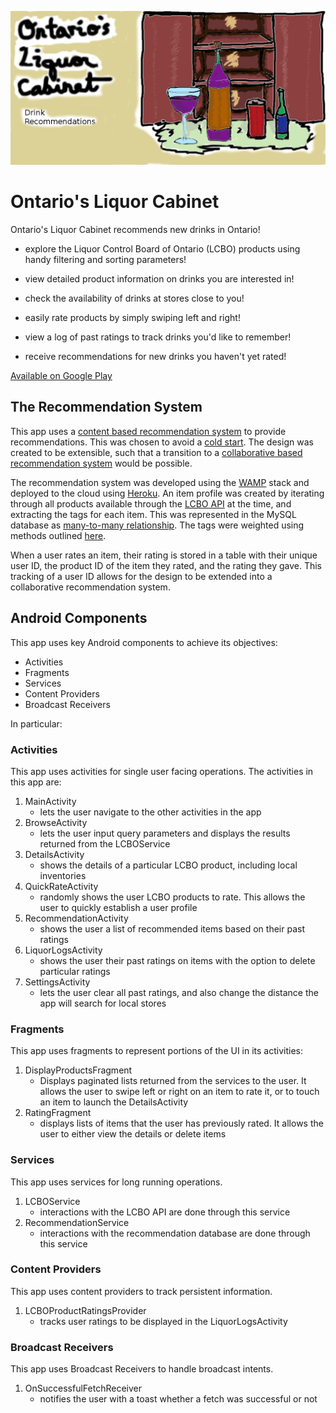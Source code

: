 ![alt text](./app/src/main/res/drawable/liquore_cabinet_feature.png)

# Ontario's Liquor Cabinet

Ontario's Liquor Cabinet recommends new drinks in Ontario!

- explore the Liquor Control Board of Ontario (LCBO) products using handy filtering and sorting parameters!

- view detailed product information on drinks you are interested in!

- check the availability of drinks at stores close to you!

- easily rate products by simply swiping left and right!

- view a log of past ratings to track drinks you'd like to remember!

- receive recommendations for new drinks you haven't yet rated!

[Available on Google Play](https://play.google.com/store/apps/details?id=com.games.garrett.theliquorcabinet)


## The Recommendation System

This app uses a [content based recommendation system](https://en.wikipedia.org/wiki/Recommender_system#Content-based_filtering) to provide recommendations. This was chosen to avoid a [cold start](https://en.wikipedia.org/wiki/Cold_start). The design was created to be extensible, such that a transition to a [collaborative based recommendation system](https://en.wikipedia.org/wiki/Recommender_system#Collaborative_filtering) would be possible.

The recommendation system was developed using the [WAMP](https://en.wikipedia.org/wiki/WAMP_(disambiguation)) stack and deployed to the cloud using [Heroku](https://www.heroku.com/). An item profile was created by iterating through all products available through the [LCBO API](https://lcboapi.com/) at the time, and extracting the tags for each item. This was represented  in the MySQL database as [many-to-many relationship](https://en.wikipedia.org/wiki/Many-to-many_(data_model)). The tags were weighted using methods outlined [here](https://www.analyticsvidhya.com/blog/2015/08/beginners-guide-learn-content-based-recommender-systems/).

When a user rates an item, their rating is stored in a table with their unique user ID, the product ID of the item they rated, and the rating they gave. This tracking of a user ID allows for the design to be extended into a collaborative recommendation system.


## Android Components

This app uses key Android components to achieve its objectives:

- Activities
- Fragments
- Services
- Content Providers
- Broadcast Receivers

In particular:

### Activities 

This app uses activities for single user facing operations. The activities in this app are: 

1. MainActivity 
   - lets the user navigate to the other activities in the app
2. BrowseActivity
   - lets the user input query parameters and displays the results returned from the LCBOService 
3. DetailsActivity 
   - shows the details of a particular LCBO product, including local inventories
4. QuickRateActivity
   - randomly shows the user LCBO products to rate. This allows the user to quickly establish a user profile
5. RecommendationActivity
   - shows the user a list of recommended items based on their past ratings
6. LiquorLogsActivity
   - shows the user their past ratings on items with the option to delete particular ratings
6. SettingsActivity
   - lets the user clear all past ratings, and also change the distance the app will search for local stores

### Fragments

This app uses fragments to represent portions of the UI in its activities:

1. DisplayProductsFragment
   - Displays paginated lists returned from the services to the user. It allows the user to swipe left or right on an item to rate it, or to touch an item to launch the DetailsActivity
2. RatingFragment
   - displays lists of items that the user has previously rated. It allows the user to either view the details or delete items

### Services 

This app uses services for long running operations.

1. LCBOService
   - interactions with the LCBO API are done through this service
2. RecommendationService
   - interactions with the recommendation database are done through this service

### Content Providers

This app uses content providers to track persistent information.

1. LCBOProductRatingsProvider
   - tracks user ratings to be displayed in the LiquorLogsActivity

### Broadcast Receivers

This app uses Broadcast Receivers to handle broadcast intents.

1. OnSuccessfulFetchReceiver
    - notifies the user with a toast whether a fetch was successful or not
